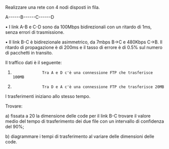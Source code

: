 Realizzare una rete con 4 nodi disposti in fila.


A------B------C------D

 

•    I link A-B e C-D sono da 100Mbps bidirezionali con un ritardo di 1ms, senza errori di trasmissione.

•    Il link B-C è bidirezionale asimmetrico, da 7mbps B->C e 480Kbps C->B. Il ritardo di propagazione è di 200ms e il tasso di errore è di 0.5% sul numero di pacchetti in transito.

 

Il traffico dati è il seguente:

1.                  Tra A e D c'è una connessione FTP che trasferisce 100MB

2.                  Tra D e A c'è una connessione FTP che trasferisce 20MB

I trasferimenti iniziano allo stesso tempo.

 

Trovare:

a)                fissata a 20 la dimensione delle code per il link B-C trovare il valore medio del tempo di trasferimento dei due file con un intervallo di confidenza del 90%;

b)                diagrammare i tempi di trasferimento al variare delle dimensioni delle code.

